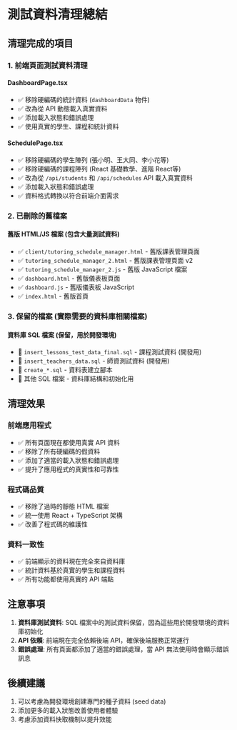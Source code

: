 # 測試資料清理總結

## 清理完成的項目

### 1. 前端頁面測試資料清理

#### DashboardPage.tsx
- ✅ 移除硬編碼的統計資料 (`dashboardData` 物件)
- ✅ 改為從 API 動態載入真實資料
- ✅ 添加載入狀態和錯誤處理
- ✅ 使用真實的學生、課程和統計資料

#### SchedulePage.tsx  
- ✅ 移除硬編碼的學生陣列 (張小明、王大同、李小花等)
- ✅ 移除硬編碼的課程陣列 (React 基礎教學、進階 React等)
- ✅ 改為從 `/api/students` 和 `/api/schedules` API 載入真實資料
- ✅ 添加載入狀態和錯誤處理
- ✅ 資料格式轉換以符合前端介面需求

### 2. 已刪除的舊檔案

#### 舊版 HTML/JS 檔案 (包含大量測試資料)
- ✅ `client/tutoring_schedule_manager.html` - 舊版課表管理頁面
- ✅ `tutoring_schedule_manager_2.html` - 舊版課表管理頁面 v2
- ✅ `tutoring_schedule_manager_2.js` - 舊版 JavaScript 檔案
- ✅ `dashboard.html` - 舊版儀表板頁面
- ✅ `dashboard.js` - 舊版儀表板 JavaScript
- ✅ `index.html` - 舊版首頁

### 3. 保留的檔案 (實際需要的資料庫相關檔案)

#### 資料庫 SQL 檔案 (保留，用於開發環境)
- 📝 `insert_lessons_test_data_final.sql` - 課程測試資料 (開發用)
- 📝 `insert_teachers_data.sql` - 師資測試資料 (開發用)  
- 📝 `create_*.sql` - 資料表建立腳本
- 📝 其他 SQL 檔案 - 資料庫結構和初始化用

## 清理效果

### 前端應用程式
- ✅ 所有頁面現在都使用真實 API 資料
- ✅ 移除了所有硬編碼的假資料
- ✅ 添加了適當的載入狀態和錯誤處理
- ✅ 提升了應用程式的真實性和可靠性

### 程式碼品質
- ✅ 移除了過時的靜態 HTML 檔案
- ✅ 統一使用 React + TypeScript 架構
- ✅ 改善了程式碼的維護性

### 資料一致性
- ✅ 前端顯示的資料現在完全來自資料庫
- ✅ 統計資料基於真實的學生和課程資料
- ✅ 所有功能都使用真實的 API 端點

## 注意事項

1. **資料庫測試資料**: SQL 檔案中的測試資料保留，因為這些用於開發環境的資料庫初始化
2. **API 依賴**: 前端現在完全依賴後端 API，確保後端服務正常運行
3. **錯誤處理**: 所有頁面都添加了適當的錯誤處理，當 API 無法使用時會顯示錯誤訊息

## 後續建議

1. 可以考慮為開發環境創建專門的種子資料 (seed data)
2. 添加更多的載入狀態改善使用者體驗
3. 考慮添加資料快取機制以提升效能 